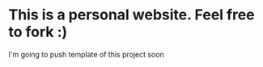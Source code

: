 # This is a personal website. Feel free to fork :)

I'm going to push template of this project soon
